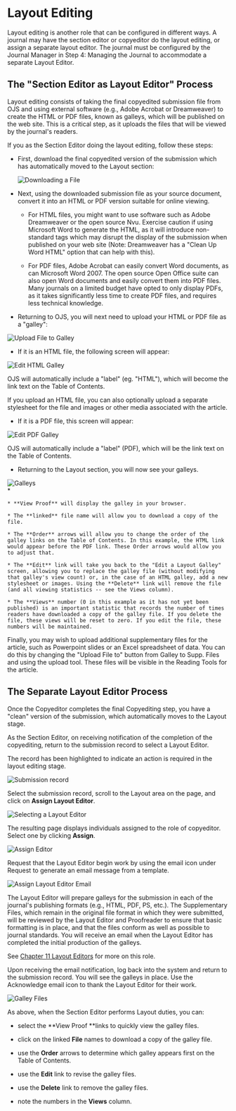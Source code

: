 # Layout Editing

Layout editing is another role that can be configured in different ways. A journal may have the section editor or copyeditor do the layout editing, or assign a separate layout editor. The journal must be configured by the Journal Manager in Step 4: Managing the Journal to accommodate a separate Layout Editor.


## The "Section Editor as Layout Editor" Process

Layout editing consists of taking the final copyedited submission file from OJS and using external software (e.g., Adobe Acrobat or Dreamweaver) to create the HTML or PDF files, known as galleys, which will be published on the web site. This is a critical step, as it uploads the files that will be viewed by the journal's readers.


If you as the Section Editor doing the layout editing, follow these steps:

* First, download the final copyedited version of the submission which has automatically moved to the Layout section:

    ![Downloading a File](images/chapter8/editor_layout_1.png)
    
    

* Next, using the downloaded submission file as your source document, convert it into an HTML or PDF version suitable for online viewing.

    * For HTML files, you might want to use software such as Adobe Dreamweaver or the open source Nvu. Exercise caution if using Microsoft Word to generate the HTML, as it will introduce non-standard tags which may disrupt the display of the submission when published on your web site (Note: Dreamweaver has a "Clean Up Word HTML" option that can help with this).
    
    * For PDF files, Adobe Acrobat can easily convert Word documents, as can Microsoft Word 2007. The open source Open Office suite can also open Word documents and easily convert them into PDF files. Many journals on a limited budget have opted to only display PDFs, as it takes significantly less time to create PDF files, and requires less technical knowledge.

* Returning to OJS, you will next need to upload your HTML or PDF file as a "galley":

![Upload File to Galley](images/chapter8/editor_layout_2.png)

* If it is an HTML file, the following screen will appear:

![Edit HTML Galley](images/chapter8/editor_layout_3.png)

OJS will automatically include a "label" (eg. "HTML"), which will become the link text on the Table of Contents.

If you upload an HTML file, you can also optionally upload a separate stylesheet for the file and images or other media associated with the article.

* If it is a PDF file, this screen will appear:

![Edit PDF Galley](images/chapter8/editor_layout_4.png)

OJS will automatically include a "label" (PDF), which will be the link text on the Table of Contents.

* Returning to the Layout section, you will now see your galleys.

![Galleys](images/chapter8/editor_layout_5.png)   
  * 

    * **View Proof** will display the galley in your browser.
 
    * The **linked** file name will allow you to download a copy of the file.
 
    * The **Order** arrows will allow you to change the order of the galley links on the Table of Contents. In this example, the HTML link would appear before the PDF link. These Order arrows would allow you to adjust that.

    * The **Edit** link will take you back to the "Edit a Layout Galley" screen, allowing you to replace the galley file (without modifying that galley's view count) or, in the case of an HTML galley, add a new stylesheet or images. Using the **Delete** link will remove the file (and all viewing statistics -- see the Views column).

    * The **Views** number (0 in this example as it has not yet been published) is an important statistic that records the number of times readers have downloaded a copy of the galley file. If you delete the file, these views will be reset to zero. If you edit the file, these numbers will be maintained.

Finally, you may wish to upload additional supplementary files for the article, such as Powerpoint slides or an Excel spreadsheet of data. You can do this by changing the "Upload File to" button from Galley to Supp. Files and using the upload tool. These files will be visible in the Reading Tools for the article.




## The Separate Layout Editor Process



Once the Copyeditor completes the final Copyediting step, you have a "clean" version of the submission, which automatically moves to the Layout stage.

As the Section Editor, on receiving notification of the completion of the copyediting, return to the submission record to select a Layout Editor.

The record has been highlighted to indicate an action is required in the layout editing stage.

![Submission record](images/chapter8/layout_1.png) 

Select the submission record, scroll to the Layout area on the page, and click on **Assign Layout Editor**.  


![Selecting a Layout Editor](images/chapter8/layout_2.png)

The resulting page displays individuals assigned to the role of copyeditor. Select one by clicking **Assign**.

![Assign Editor](images/chapter8/layout_3.png) 



Request that the Layout Editor begin work by using the email icon under Request to  generate an email message from a template.

![Assign Layout Editor Email](images/chapter8/layout_4.png)


The Layout Editor will prepare galleys for the submission in each of the journal's publishing formats (e.g., HTML, PDF, PS, etc.). The Supplementary Files, which remain in the original file format in which they were submitted, will be reviewed by the Layout Editor and Proofreader to ensure that basic formatting is in place, and that the files conform as well as possible to journal standards. You will receive an email when the Layout Editor has completed the initial production of the galleys.

See [Chapter 11 Layout Editors](https://docs.pkp.sfu.ca/learning-ojs-2/en/layout_editors) for more on this role.

Upon receiving the email notification, log back into the system and return to the submission record. You will see the galleys in place. Use the Acknowledge email icon to thank the Layout Editor for their work.

![Galley Files](images/chapter8/layout_5.png)

As above, when the Section Editor performs Layout duties, you can:

* select the **View Proof **links to quickly view the galley files.

* click on the linked **File** names to download a copy of the galley file.

* use the **Order** arrows to determine which galley appears first on the Table of Contents.

* use the **Edit** link to revise the galley files.

* use the **Delete** link to remove the galley files.

* note the numbers in the **Views** column. 
